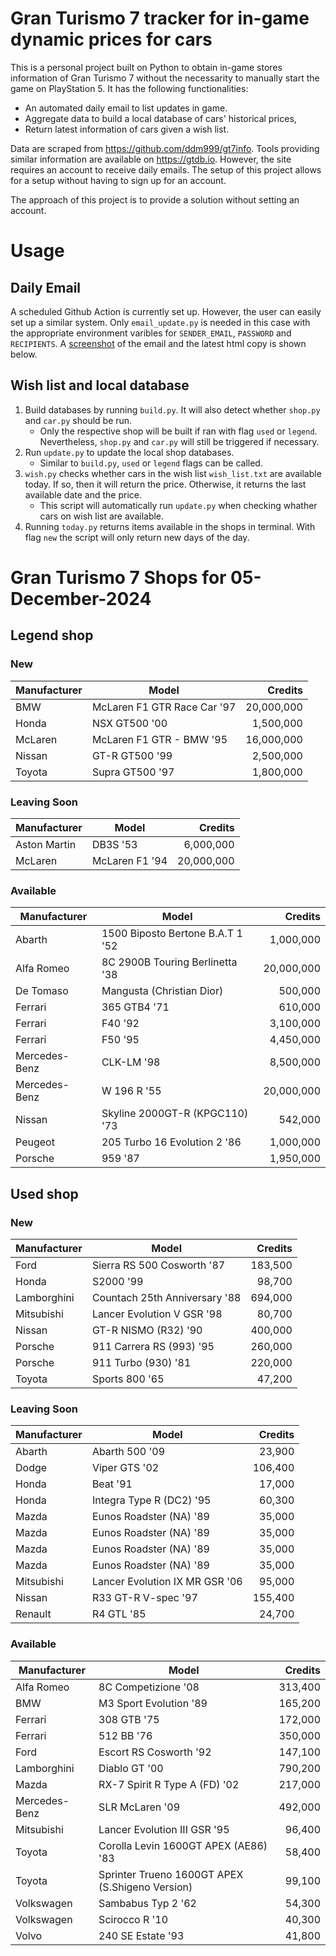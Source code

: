# Gran Turismo 7 tracker for in-game dynamic prices for cars

This is a personal project built on Python to obtain in-game stores information of Gran Turismo 7 without the necessarity to manually start the game on PlayStation 5. It has the following functionalities:

- An automated daily email to list updates in game.
- Aggregate data to build a local database of cars' historical prices,
- Return latest information of cars given a wish list.

Data are scraped from https://github.com/ddm999/gt7info. Tools providing similar information are available on https://gtdb.io. However, the site requires an account to receive daily emails. The setup of this project allows for a setup without having to sign up for an account.

The approach of this project is to provide a solution without setting an account.

# Usage

## Daily Email

A scheduled Github Action is currently set up. However, the user can easily set up a similar system. Only `email_update.py` is needed in this case with the appropriate environment varibles for `SENDER_EMAIL`, `PASSWORD` and `RECIPIENTS`. A [screenshot](https://raw.githubusercontent.com/marcohoucheng/Gran-Turismo-7-Price-Tracker/main/data/email_screenshot.png) of the email and the latest html copy is shown below.

## Wish list and local database

1. Build databases by running `build.py`. It will also detect whether `shop.py` and `car.py` should be run.
    - Only the respective shop will be built if ran with flag `used` or `legend`. Nevertheless, `shop.py` and `car.py` will still be triggered if necessary.
2. Run `update.py` to update the local shop databases.
    - Similar to `build.py`, `used` or `legend` flags can be called.
3. `wish.py` checks whether cars in the wish list `wish_list.txt` are available today. If so, then it will return the price. Otherwise, it returns the last available date and the price.
    - This script will automatically run `update.py` when checking whather cars on wish list are available.
4. Running `today.py` returns items available in the shops in terminal. With flag `new` the script will only return new days of the day.


# Gran Turismo 7 Shops for 05-December-2024



## Legend shop

### New
 | Manufacturer | Model | Credits |
 | --- | --- | --: |
|BMW|McLaren F1 GTR Race Car '97|20,000,000|
|Honda|NSX GT500 '00|1,500,000|
|McLaren|McLaren F1 GTR - BMW '95|16,000,000|
|Nissan|GT-R GT500 '99|2,500,000|
|Toyota|Supra GT500 '97|1,800,000|

### Leaving Soon
 | Manufacturer | Model | Credits |
 | --- | --- | --: |
|Aston Martin|DB3S '53|6,000,000|
|McLaren|McLaren F1 '94|20,000,000|

### Available
 | Manufacturer | Model | Credits |
 | --- | --- | --: |
|Abarth|1500 Biposto Bertone B.A.T 1 '52|1,000,000|
|Alfa Romeo|8C 2900B Touring Berlinetta '38|20,000,000|
|De Tomaso|Mangusta (Christian Dior)|500,000|
|Ferrari|365 GTB4 '71|610,000|
|Ferrari|F40 '92|3,100,000|
|Ferrari|F50 '95|4,450,000|
|Mercedes-Benz|CLK-LM '98|8,500,000|
|Mercedes-Benz|W 196 R '55|20,000,000|
|Nissan|Skyline 2000GT-R (KPGC110) '73|542,000|
|Peugeot|205 Turbo 16 Evolution 2 '86|1,000,000|
|Porsche|959 '87|1,950,000|


## Used shop

### New
 | Manufacturer | Model | Credits |
 | --- | --- | --: |
|Ford|Sierra RS 500 Cosworth '87|183,500|
|Honda|S2000 '99|98,700|
|Lamborghini|Countach 25th Anniversary '88|694,000|
|Mitsubishi|Lancer Evolution V GSR '98|80,700|
|Nissan|GT-R NISMO (R32) '90|400,000|
|Porsche|911 Carrera RS (993) '95|260,000|
|Porsche|911 Turbo (930) '81|220,000|
|Toyota|Sports 800 '65|47,200|

### Leaving Soon
 | Manufacturer | Model | Credits |
 | --- | --- | --: |
|Abarth|Abarth 500 '09|23,900|
|Dodge|Viper GTS '02|106,400|
|Honda|Beat '91|17,000|
|Honda|Integra Type R (DC2) '95|60,300|
|Mazda|Eunos Roadster (NA) '89|35,000|
|Mazda|Eunos Roadster (NA) '89|35,000|
|Mazda|Eunos Roadster (NA) '89|35,000|
|Mazda|Eunos Roadster (NA) '89|35,000|
|Mitsubishi|Lancer Evolution IX MR GSR '06|95,000|
|Nissan|R33 GT-R V-spec '97|155,400|
|Renault|R4 GTL '85|24,700|

### Available
 | Manufacturer | Model | Credits |
 | --- | --- | --: |
|Alfa Romeo|8C Competizione '08|313,400|
|BMW|M3 Sport Evolution '89|165,200|
|Ferrari|308 GTB '75|172,000|
|Ferrari|512 BB '76|350,000|
|Ford|Escort RS Cosworth '92|147,100|
|Lamborghini|Diablo GT '00|790,200|
|Mazda|RX-7 Spirit R Type A (FD) '02|217,000|
|Mercedes-Benz|SLR McLaren '09|492,000|
|Mitsubishi|Lancer Evolution III GSR '95|96,400|
|Toyota|Corolla Levin 1600GT APEX (AE86) '83|58,400|
|Toyota|Sprinter Trueno 1600GT APEX (S.Shigeno Version)|99,100|
|Volkswagen|Sambabus Typ 2 '62|54,300|
|Volkswagen|Scirocco R '10|40,300|
|Volvo|240 SE Estate '93|41,800|
